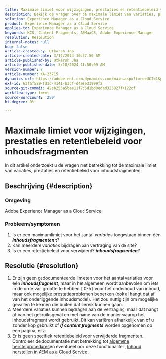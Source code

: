 ```yaml
---
title: Maximale limiet voor wijzigingen, prestaties en retentiebeleid voor inhoudsfragmenten
description: Bekijk de vragen over de maximale limiet van variaties, prestaties en retentiebeleid voor inhoudsfragmenten.
solution: Experience Manager as a Cloud Service
product: Experience Manager as a Cloud Service
applies-to: Experience Manager as a Cloud Service
keywords: KCS, Content Fragments, AEMaaCS, Adobe Experience Manager
resolution: Resolution
internal-notes: null
bug: false
article-created-by: Utkarsh Jha
article-created-date: 3/12/2024 10:57:56 AM
article-published-by: Utkarsh Jha
article-published-date: 3/18/2024 11:50:09 AM
version-number: 2
article-number: KA-23715
dynamics-url: https://adobe-ent.crm.dynamics.com/main.aspx?forceUCI=1&pagetype=entityrecord&etn=knowledgearticle&id=fcf6705a-5fe0-ee11-904d-6045bd0063aa
exl-id: 63faf589-fd1c-4141-b3cf-d4e2e31999f2
source-git-commit: 42eb253a5bae11f7c5d1bd0edad323827f4122cf
workflow-type: tm+mt
source-wordcount: '250'
ht-degree: 0%

---
```


# Maximale limiet voor wijzigingen, prestaties en retentiebeleid voor inhoudsfragmenten


In dit artikel onderzoekt u de vragen met betrekking tot de maximale limiet van variaties, prestaties en retentiebeleid voor inhoudsfragmenten.

## Beschrijving {#description}


### Omgeving

Adobe Experience Manager as a Cloud Service

### Probleem/symptomen

1. Is er een maximumlimiet voor het aantal *variaties* toegestaan binnen één <b>*inhoudsfragmenten* t</b>?
2. Kan meerdere *variaties* bijdragen aan vertraging van de site?
3. Is er een retentiebeleid voor verwijderd? <b>*inhoudsfragmenten</b>*?



## Resolutie {#resolution}


1. Er zijn geen gedocumenteerde limieten voor het aantal variaties voor één <b>*inhoudsfragment</b>*, maar in het algemeen wordt aanbevolen om iets in de orde van grootte te hebben `[` 0-5`]`  voor het onderhoud van inhoud, maar ook mogelijke prestatieproblemen beperken (ook al hangt dat af van het onderliggende inhoudsmodel). Het zou nuttig zijn om mogelijke gevallen te kennen die buiten dat bereik kunnen gaan.
2. Meerdere variaties kunnen bijdragen aan de vertraging, maar dat hangt af van het gebruiksgeval en met name van de manier waarop het inhoudsfragment wordt gebruikt. Dit kan variëren afhankelijk van of u zonder kop gebruikt of <b>*if content fragments</b>* worden opgenomen op een pagina, enz.
3. Er is geen specifiek retentiebeleid voor verwijderde fragmenten. Controleer de documentatie met betrekking tot [algemene herstelprocedures](https://experienceleague.adobe.com/docs/experience-cloud-kcs/kbarticles/KA-23505.html?lang=en)en eventueel ook deze functionaliteit, [Inhoud herstellen in AEM as a Cloud Service.](https://experienceleague.adobe.com/docs/experience-manager-cloud-service/content/operations/restore.html?lang=en)
